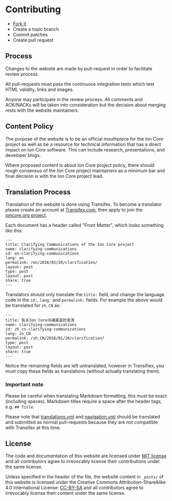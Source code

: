 Contributing
============

 - [Fork it](https://github.com/ion-core/website)
 - Create a topic branch
 - Commit patches
 - Create pull request

## Process

Changes to the website are made by pull-request in order to facilitate review process.

All pull-requests must pass the continuous integration tests which test HTML validity, links and images.

Anyone may participate in the review process. All comments and ACK/NACKs will be taken into consideration but the decision about merging rests with the website maintainers.

## Content Policy

The purpose of the website is to be an official mouthpiece for the Ion Core project as well as be a resource for technical information that has a direct impact on Ion Core software. This can include research, presentations, and developer blogs. 

Where proposed content is about Ion Core project policy, there should rough consensus of the Ion Core project maintainers as a minimum bar and final decision is with the Ion Core project lead.

## Translation Process

Translation of the website is done using Transifex. To become a translator please create an account at [Transifex.com](https://transifex.com/), then apply to join the [ioncore.org project](https://www.transifex.com/ioncore/ioncoreorg).
 
Each document has a header called "Front Matter", which looks something like this:

    ---
    title: Clarifying Communications of the Ion Core project
    name: clarifying-communications
    id: en-clarifying-communications
    lang: en
    permalink: /en/2016/01/28/clarification/
    layout: post
    type: post
    layout: post
    share: true
    ---

Translators should only translate the `title:` field, and change the language code in the `id:`, `lang:` and `permalink:` fields. For example the above would be translated for `zh_CN` as:
 
    ---
    title: 有关Ion Core沟通渠道的澄清
    name: clarifying-communications
    id: zh_cn-clarifying-communications
    lang: zn_CN
    permalink: /zh_CN/2016/01/28/clarification/
    type: post
    layout: post
    share: true
    ---

Notice the remaining fields are left untranslated, however in Transifiex, you must copy these fields as translations (without actually translating them).

### Important note

Please be careful when translating Markdown formatting, this must be exact (including spaces). Markdown titles require a space after the header tags, e.g. `## Title`.

Please note that [translations.yml](https://github.com/ion-core/website/blob/gh-pages/_data/translations.yml) and [navigation.yml](https://github.com/ion-core/website/blob/gh-pages/_data/navigation.yml) should be translated and submitted as normal pull-requests because they are not compatible with Transifex at this time.

## License

The code and documentation of this website are licensed under [MIT license][MIT] and all contributors agree to irrevocably license their contributions under the same license.

Unless specified in the header of the file, the website content in `_posts/` of this website is licensed under the Creative Commons Attribution-ShareAlike 4.0 International License: [CC-BY-SA] and all contributors agree to irrevocably license their content under the same license.

[MIT]: https://github.com/ion-core/website/blob/gh-pages/LICENSE
[CC-BY-SA]: http://creativecommons.org/licenses/by-sa/4.0/

